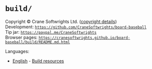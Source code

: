 # `build/`

Copyright © Crane Softwrights Ltd. ([copyright details](../LICENSE))  
Development: [`https://github.com/CraneSoftwrights/board-baseball`](https://github.com/CraneSoftwrights/board-baseball)  
Tip jar: [`https://paypal.me/CraneSoftwrights`](https://paypal.me/CraneSoftwrights)  
Browser pages: [`https://cranesoftwrights.github.io/board-baseball/build/README.md.html`](https://cranesoftwrights.github.io/board-baseball/build/README.md.html)  

Languages:

- [English](../en/build.md) - [Build resources](../en/build.md)



